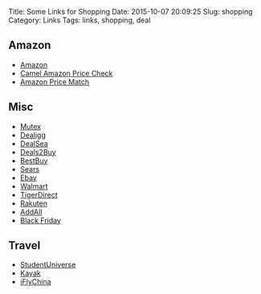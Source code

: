 Title: Some Links for Shopping
Date: 2015-10-07 20:09:25
Slug: shopping
Category: Links
Tags: links, shopping, deal


## Amazon

- [Amazon](www.amazon.com/)
- [Camel Amazon Price Check](http://camelcamelcamel.com/)
- [Amazon Price Match](http://www.mitbbs.com/article_t/Military/43241009.html)

## Misc

- [Mutex](mutex.me)
- [Dealigg](http://www.dealigg.com/)
- [DealSea](http://dealsea.com/)
- [Deals2Buy](http://www.deals2buy.com/)
- [BestBuy](www.bestbuy.com/)
- [Sears](www.sears.com/)
- [Ebay](http://www.ebay.com/)
- [Walmart](http://www.walmart.com/)
- [TigerDirect](http://www.tigerdirect.com/)
- [Rakuten](http://www.rakuten.com/)
- [AddAll](http://www.addall.com/)
- [Black Friday](blackfriday.com)

## Travel

- [StudentUniverse](http://www.studentuniverse.com/)
- [Kayak](http://www.kayak.com/)
- [iFlyChina](http://www.iflychina.net/)

